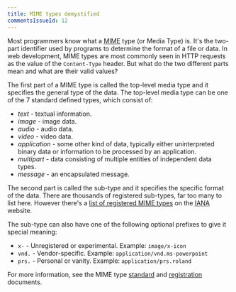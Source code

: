 ```yaml
---
title: MIME types demystified
commentsIssueId: 12
---
```


Most programmers know what a <abbr title="Multipurpose Internet Mail Extensions">MIME</abbr> type (or Media Type) is. It's the two-part identifier used by programs to determine the format of a file or data. In web development, MIME types are most commonly seen in HTTP requests as the value of the `Content-Type` header. But what do the two different parts mean and what are their valid values?

The first part of a MIME type is called the top-level media type and it specifies the general type of the data. The top-level media type can be one of the 7 standard defined types, which consist of:

- _text_ - textual information.
- _image_ - image data.
- _audio_ - audio data.
- _video_ - video data.
- _application_ - some other kind of data, typically either uninterpreted binary
  data or information to be processed by an application.
- _multipart_ - data consisting of multiple entities of independent data types.
- _message_ - an encapsulated message.

The second part is called the sub-type and it specifies the specific format of the data. There are thousands of registered sub-types, far too many to list here. However there's a [list of registered MIME types][list] on the <abbr title="Internet Assigned Numbers Authority">IANA</abbr> website.

The sub-type can also have one of the following optional prefixes to give it special meaning:

- `x-` - Unregistered or experimental. Example: `image/x-icon`
- `vnd.` - Vendor-specific. Example: `application/vnd.ms-powerpoint`
- `prs.` - Personal or vanity. Example: `application/prs.roland`

For more information, see the MIME type [standard][] and [registration][] documents.

[list]: http://www.iana.org/assignments/media-types/index.html
[standard]: http://tools.ietf.org/html/rfc2046
[registration]: http://tools.ietf.org/html/rfc4288
